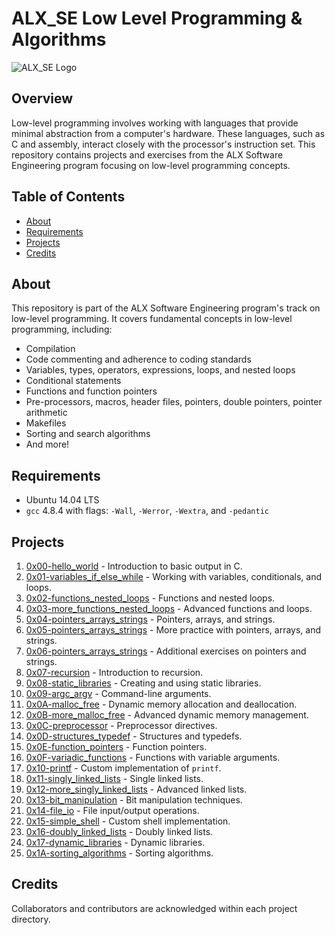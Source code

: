 # ALX_SE Low Level Programming & Algorithms

![ALX_SE Logo](https://upload.wikimedia.org/wikipedia/commons/thumb/4/43/ALX_Logo.png/800px-ALX_Logo.png)

## Overview
Low-level programming involves working with languages that provide minimal abstraction from a computer's hardware. These languages, such as C and assembly, interact closely with the processor's instruction set. This repository contains projects and exercises from the ALX Software Engineering program focusing on low-level programming concepts.

## Table of Contents
* [About](#about)
* [Requirements](#requirements)
* [Projects](#projects)
* [Credits](#credits)

## About
This repository is part of the ALX Software Engineering program's track on low-level programming. It covers fundamental concepts in low-level programming, including:

- Compilation
- Code commenting and adherence to coding standards
- Variables, types, operators, expressions, loops, and nested loops
- Conditional statements
- Functions and function pointers
- Pre-processors, macros, header files, pointers, double pointers, pointer arithmetic
- Makefiles
- Sorting and search algorithms
- And more!

## Requirements
* Ubuntu 14.04 LTS
* `gcc` 4.8.4 with flags: `-Wall`, `-Werror`, `-Wextra`, and `-pedantic`

## Projects
1. [0x00-hello_world](./0x00-hello_world) - Introduction to basic output in C.
2. [0x01-variables_if_else_while](./0x01-variables_if_else_while) - Working with variables, conditionals, and loops.
3. [0x02-functions_nested_loops](./0x02-functions_nested_loops) - Functions and nested loops.
4. [0x03-more_functions_nested_loops](./0x03-more_functions_nested_loops) - Advanced functions and loops.
5. [0x04-pointers_arrays_strings](./0x04-pointers_arrays_strings) - Pointers, arrays, and strings.
6. [0x05-pointers_arrays_strings](./0x05-pointers_arrays_strings) - More practice with pointers, arrays, and strings.
7. [0x06-pointers_arrays_strings](./0x06-pointers_arrays_strings) - Additional exercises on pointers and strings.
8. [0x07-recursion](./0x07-recursion) - Introduction to recursion.
9. [0x08-static_libraries](./0x08-static_libraries) - Creating and using static libraries.
10. [0x09-argc_argv](./0x09-argc_argv) - Command-line arguments.
11. [0x0A-malloc_free](./0x0A-malloc_free) - Dynamic memory allocation and deallocation.
12. [0x0B-more_malloc_free](./0x0B-more_malloc_free) - Advanced dynamic memory management.
13. [0x0C-preprocessor](./0x0C-preprocessor) - Preprocessor directives.
14. [0x0D-structures_typedef](./0x0D-structures_typedef) - Structures and typedefs.
15. [0x0E-function_pointers](./0x0E-function_pointers) - Function pointers.
16. [0x0F-variadic_functions](./0x0F-variadic_functions) - Functions with variable arguments.
17. [0x10-printf](https://github.com/sidneyriffic/printf) - Custom implementation of `printf`.
18. [0x11-singly_linked_lists](./0x11-singly_linked_lists) - Single linked lists.
19. [0x12-more_singly_linked_lists](./0x12-more_singly_linked_lists) - Advanced linked lists.
20. [0x13-bit_manipulation](./0x13-bit_manipulation) - Bit manipulation techniques.
21. [0x14-file_io](./0x14-file_io) - File input/output operations.
22. [0x15-simple_shell](https://github.com/mirandarevans/simple_shell) - Custom shell implementation.
23. [0x16-doubly_linked_lists](./0x16-doubly_linked_lists) - Doubly linked lists.
24. [0x17-dynamic_libraries](./0x17-dynamic_libraries) - Dynamic libraries.
27. [0x1A-sorting_algorithms](./0x1A-sorting_algorithms) - Sorting algorithms.

## Credits
Collaborators and contributors are acknowledged within each project directory.
